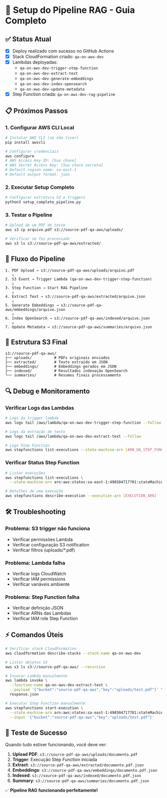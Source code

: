 # 🚀 Setup do Pipeline RAG - Guia Completo

## ✅ Status Atual
- [x] Deploy realizado com sucesso no GitHub Actions
- [x] Stack CloudFormation criado: `qa-on-aws-dev`
- [x] Lambdas deployadas:
  - `qa-on-aws-dev-trigger-step-function`
  - `qa-on-aws-dev-extract-text`
  - `qa-on-aws-dev-generate-embeddings`
  - `qa-on-aws-dev-index-opensearch`
  - `qa-on-aws-dev-update-metadata`
- [x] Step Function criada: `qa-on-aws-dev-rag-pipeline`

## 📋 Próximos Passos

### 1. Configurar AWS CLI Local
```bash
# Instalar AWS CLI (se não tiver)
pip install awscli

# Configurar credenciais
aws configure
# AWS Access Key ID: [Sua chave]
# AWS Secret Access Key: [Sua chave secreta]
# Default region name: sa-east-1
# Default output format: json
```

### 2. Executar Setup Completo
```bash
# Configurar estrutura S3 e triggers
python3 setup_complete_pipeline.py
```

### 3. Testar o Pipeline
```bash
# Upload de um PDF de teste
aws s3 cp arquivo.pdf s3://source-pdf-qa-aws/uploads/

# Verificar se foi processado
aws s3 ls s3://source-pdf-qa-aws/extracted/
```

## 🔄 Fluxo do Pipeline

```
1. PDF Upload → s3://source-pdf-qa-aws/uploads/arquivo.pdf
   ↓
2. S3 Event → Trigger Lambda (qa-on-aws-dev-trigger-step-function)
   ↓  
3. Step Function → Start RAG Pipeline
   ↓
4. Extract Text → s3://source-pdf-qa-aws/extracted/arquivo.json
   ↓
5. Generate Embeddings → s3://source-pdf-qa-aws/embeddings/arquivo.json
   ↓
6. Index OpenSearch → s3://source-pdf-qa-aws/indexed/arquivo.json
   ↓
7. Update Metadata → s3://source-pdf-qa-aws/summaries/arquivo.json
```

## 📁 Estrutura S3 Final

```
s3://source-pdf-qa-aws/
├── uploads/          # PDFs originais enviados
├── extracted/        # Texto extraído em JSON
├── embeddings/       # Embeddings gerados em JSON
├── indexed/          # Resultados indexação OpenSearch
└── summaries/        # Resumos finais processamento
```

## 🔍 Debug e Monitoramento

### Verificar Logs das Lambdas
```bash
# Logs da trigger lambda
aws logs tail /aws/lambda/qa-on-aws-dev-trigger-step-function --follow

# Logs da extração de texto
aws logs tail /aws/lambda/qa-on-aws-dev-extract-text --follow

# Logs Step Function
aws stepfunctions list-executions --state-machine-arn [ARN_DA_STEP_FUNCTION]
```

### Verificar Status Step Function
```bash
# Listar execuções
aws stepfunctions list-executions \
  --state-machine-arn arn:aws:states:sa-east-1:498504717701:stateMachine:qa-on-aws-dev-rag-pipeline

# Detalhes de uma execução
aws stepfunctions describe-execution --execution-arn [EXECUTION_ARN]
```

## 🛠️ Troubleshooting

### Problema: S3 trigger não funciona
- Verificar permissões Lambda
- Verificar configuração S3 notification
- Verificar filtros (uploads/*.pdf)

### Problema: Lambda falha
- Verificar logs CloudWatch
- Verificar IAM permissions
- Verificar variáveis ambiente

### Problema: Step Function falha  
- Verificar definição JSON
- Verificar ARNs das Lambdas
- Verificar IAM role Step Function

## ⚡ Comandos Úteis

```bash
# Verificar stack CloudFormation
aws cloudformation describe-stacks --stack-name qa-on-aws-dev

# Listar objetos S3
aws s3 ls s3://source-pdf-qa-aws/ --recursive

# Invocar Lambda manualmente
aws lambda invoke \
  --function-name qa-on-aws-dev-extract-text \
  --payload '{"bucket":"source-pdf-qa-aws","key":"uploads/test.pdf"}' \
  response.json

# Executar Step Function manualmente
aws stepfunctions start-execution \
  --state-machine-arn arn:aws:states:sa-east-1:498504717701:stateMachine:qa-on-aws-dev-rag-pipeline \
  --input '{"bucket":"source-pdf-qa-aws","key":"uploads/test.pdf"}'
```

## 🎯 Teste de Sucesso

Quando tudo estiver funcionando, você deve ver:

1. **Upload PDF**: `s3://source-pdf-qa-aws/uploads/documento.pdf`
2. **Trigger**: Execução Step Function iniciada
3. **Extract**: `s3://source-pdf-qa-aws/extracted/documento.pdf.json`
4. **Embeddings**: `s3://source-pdf-qa-aws/embeddings/documento.pdf.json`  
5. **Indexed**: `s3://source-pdf-qa-aws/indexed/documento.pdf.json`
6. **Summary**: `s3://source-pdf-qa-aws/summaries/documento.pdf.json`

✅ **Pipeline RAG funcionando perfeitamente!**